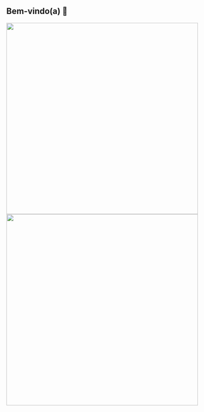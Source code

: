## Bem-vindo(a) 👋

<img src="https://github-readme-stats.vercel.app/api?username=diegocrivelaro&count_private=true&show_icons=true&theme=radical" width="500px" style="display: inline"> 

<img src="https://github-readme-stats.vercel.app/api/top-langs/?username=diegocrivelaro&layout=compact&theme=radical" width="500px" style="display: inline">

